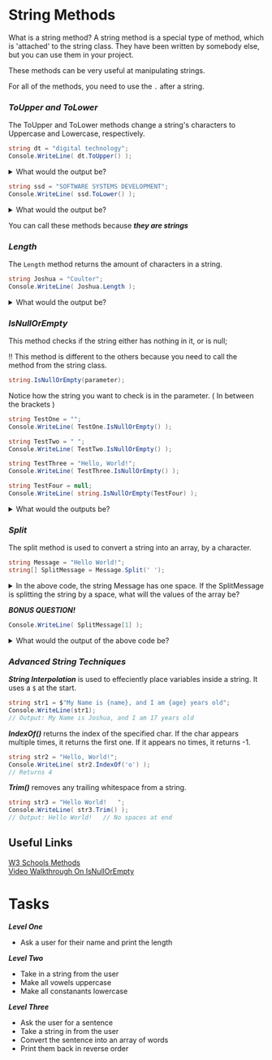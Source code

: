 # String Methods

What is a string method?
A string method is a special type of method, which is 'attached' to the string class. 
They have been written by somebody else, but you can use them in your project.

These methods can be very useful at manipulating strings.

For all of the methods, you need to use the ```.``` after a string.

### **_ToUpper and ToLower_**

The ToUpper and ToLower methods change a string's characters to Uppercase and Lowercase, respectively.

```cs
string dt = "digital technology";
Console.WriteLine( dt.ToUpper() );
```

<details>
    <summary>
        What would the output be?
    </summary>
    
    DIGITAL TECHNOLOGY

</details>


```cs
string ssd = "SOFTWARE SYSTEMS DEVELOPMENT";
Console.WriteLine( ssd.ToLower() ); 
```


<details>
    <summary>
        What would the output be?
    </summary>

    software systems development

</details>


You can call these methods because **_they are strings_**


### **_Length_**

The ```Length``` method returns the amount of characters in a string.

```cs
string Joshua = "Coulter";
Console.WriteLine( Joshua.Length );
```


<details>
    <summary>
        What would the output be?
    </summary>

    7

</details>


### **_IsNullOrEmpty_**

This method checks if the string either has nothing in it, or is null;

!! This method is different to the others because you need to call the method from the string class.
```cs
string.IsNullOrEmpty(parameter);
```
Notice how the string you want to check is in the parameter. ( In between the brackets )



```cs
string TestOne = "";
Console.WriteLine( TestOne.IsNullOrEmpty() );

string TestTwo = " ";
Console.WriteLine( TestTwo.IsNullOrEmpty() );

string TestThree = "Hello, World!";
Console.WriteLine( TestThree.IsNullOrEmpty() );

string TestFour = null;
Console.WriteLine( string.IsNullOrEmpty(TestFour) );
```

<details>
    <summary>
        What would the outputs be?
    </summary>

    True
    False
    False
    True

</details>


### **_Split_**

The split method is used to convert a string into an array, by a character. 

```cs
string Message = "Hello World!";
string[] SplitMessage = Message.Split(' ');
```





<details>
    <summary>
In the above code, the string Message has one space. If the SplitMessage is splitting the string by a space, what will the values of the array be?
    </summary>

    "Hello", "World!"

</details>

**_BONUS QUESTION!_**

```cs
Console.WriteLine( SplitMessage[1] );
```

<details>
    <summary>
        What would the output of the above code be?
    </summary>

    World!

</details>

### **_Advanced String Techniques_**

**_String Interpolation_** is used to effeciently place variables inside a string.
It uses a ```$``` at the start.
```cs
string str1 = $"My Name is {name}, and I am {age} years old";
Console.WriteLine(str1);
// Output: My Name is Joshua, and I am 17 years old
```

**_IndexOf()_** returns the index of the specified char. If the char appears multiple times, it returns the first one. If it appears no times, it returns -1.
```cs
string str2 = "Hello, World!";
Console.WriteLine( str2.IndexOf('o') );
// Returns 4
```

**_Trim()_** removes any trailing whitespace from a string.
```cs
string str3 = "Hello World!   ";
Console.WriteLine( str3.Trim() );
// Output: Hello World!   // No spaces at end
```


## Useful Links
[W3 Schools Methods](https://www.w3schools.com/cs/cs_methods.php) <br>
[Video Walkthrough On IsNullOrEmpty](https://www.youtube.com/watch?v=YSqleXlBoJ8)

# Tasks

**_Level One_** 
+ Ask a user for their name and print the length

**_Level Two_**
+ Take in a string from the user
+ Make all vowels uppercase
+ Make all constanants lowercase

**_Level Three_**
+ Ask the user for a sentence
+ Take a string in from the user
+ Convert the sentence into an array of words
+ Print them back in reverse order
